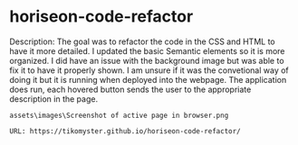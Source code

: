# horiseon-code-refactor

Description:
    The goal was to refactor the code in the CSS and HTML to have it more detailed.
    I updated the basic Semantic elements so it is more organized. 
    I did have an issue with the background image but was able to fix it to have it properly shown. I am unsure if it was the convetional way of doing it but it is running when deployed into the webpage.
    The application does run, each hovered button sends the user to the appropriate description in the page.

    assets\images\Screenshot of active page in browser.png

    URL: https://tikomyster.github.io/horiseon-code-refactor/
    